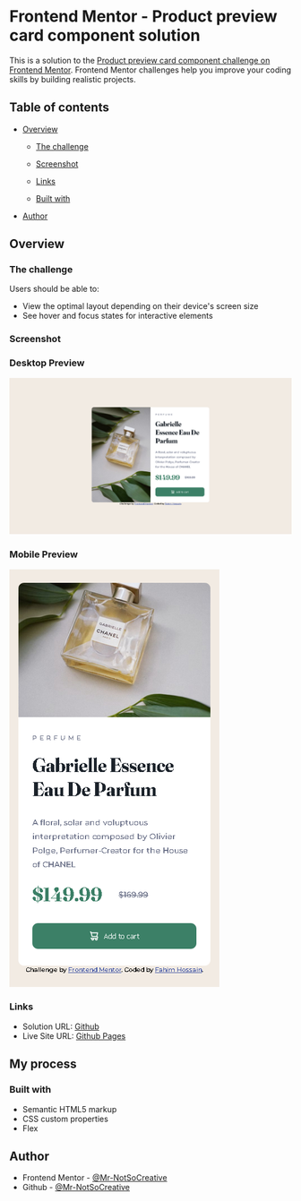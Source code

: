 # Frontend Mentor - Product preview card component solution

This is a solution to the [Product preview card component challenge on Frontend Mentor](https://www.frontendmentor.io/challenges/product-preview-card-component-GO7UmttRfa). Frontend Mentor challenges help you improve your coding skills by building realistic projects.

## Table of contents

- [Overview](#overview)

  - [The challenge](#the-challenge)
  - [Screenshot](#screenshot)
  - [Links](#links)

  - [Built with](#built-with)

- [Author](#author)


## Overview

### The challenge

Users should be able to:

- View the optimal layout depending on their device's screen size
- See hover and focus states for interactive elements

### Screenshot
### Desktop Preview

![img.png](./images/Screenshot-desktop.png)

### Mobile Preview

![img.png](./images/Screenshot-mobile.png)



### Links

- Solution URL: [Github](https://github.com/Mr-NotSoCreative/product-preview-card-component-main)
- Live Site URL: [Github Pages](https://mr-notsocreative.github.io/product-preview-card-component-main/)

## My process

### Built with

- Semantic HTML5 markup
- CSS custom properties
- Flex

## Author

- Frontend Mentor - [@Mr-NotSoCreative](https://www.frontendmentor.io/profile/Mr-NotSoCreative)
- Github - [@Mr-NotSoCreative](https://github.com/Mr-NotSoCreative)



